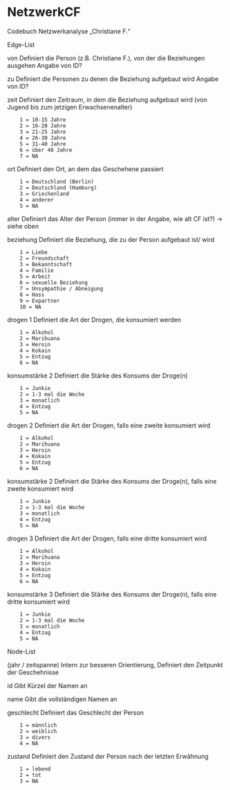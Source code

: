 # NetzwerkCF

Codebuch Netzwerkanalyse „Christiane F.“

Edge-List

von 		Definiert die Person (z.B. Christiane F.), von der die Beziehungen ausgehen Angabe von ID?	

zu		Definiert die Personen zu denen die Beziehung aufgebaut wird Angabe von ID?

zeit		Definiert den Zeitraum, in dem die Beziehung aufgebaut wird (von Jugend bis zum jetzigen Erwachsenenalter) 
		
		1 = 10-15 Jahre 
		2 = 16-20 Jahre
		3 = 21-25 Jahre
		4 = 26-30 Jahre
		5 = 31-40 Jahre
		6 = über 40 Jahre
		7 = NA

ort		Definiert den Ort, an dem das Geschehene passiert

		1 = Deutschland (Berlin)
		2 = Deutschland (Hamburg) 
		3 = Griechenland 
		4 = anderer
		5 = NA

alter		Definiert das Alter der Person (immer in der Angabe, wie alt CF ist?) → siehe oben

beziehung		Definiert die Beziehung, die zu der Person aufgebaut ist/ wird

		1 = Liebe
		2 = Freundschaft
		3 = Bekanntschaft
		4 = Familie
		5 = Arbeit
		6 = sexuelle Beziehung
		7 = Unsympathie / Abneigung 
		8 = Hass
		9 = Expartner
		10 = NA

drogen 1		Definiert die Art der Drogen, die konsumiert werden
		
		1 = Alkohol
		2 = Marihuana
		3 = Heroin
		4 = Kokain
		5 = Entzug
		6 = NA
	
konsumstärke 2	Definiert die Stärke des Konsums der Droge(n)

		1 = Junkie
		2 = 1-3 mal die Woche
		3 = monatlich
		4 = Entzug 
		5 = NA

drogen 2		Definiert die Art der Drogen, falls eine zweite konsumiert wird
		
		1 = Alkohol
		2 = Marihuana
		3 = Heroin
		4 = Kokain
		5 = Entzug
		6 = NA
	
konsumstärke 2	Definiert die Stärke des Konsums der Droge(n), falls eine zweite konsumiert wird

		1 = Junkie
		2 = 1-3 mal die Woche
		3 = monatlich
		4 = Entzug 
		5 = NA


drogen 3		Definiert die Art der Drogen, falls eine dritte konsumiert wird
		
		1 = Alkohol
		2 = Marihuana
		3 = Heroin
		4 = Kokain
		5 = Entzug
		6 = NA
	
konsumstärke 3	Definiert die Stärke des Konsums der Droge(n), falls eine dritte konsumiert wird

		1 = Junkie
		2 = 1-3 mal die Woche
		3 = monatlich
		4 = Entzug 
		5 = NA


Node-List

(jahr / zeitspanne)	Intern zur besseren Orientierung, Definiert den Zeitpunkt der Geschehnisse 

id		Gibt Kürzel der Namen an

name		Gibt die vollständigen Namen an 

geschlecht		Definiert das Geschlecht der Person 

		1 = männlich
		2 = weiblich
		3 = divers
		4 = NA

zustand		Definiert den Zustand der Person nach der letzten Erwähnung 
		
		1 = lebend
		2 = tot
		3 = NA
